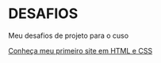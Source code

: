 # DESAFIOS
 
 Meu desafios de projeto para o cuso

 <a href="https://helitongrb.github.io/DESAFIOS/meudesafioandroid/index.html"> Conheça meu primeiro site em HTML e CSS </a>
